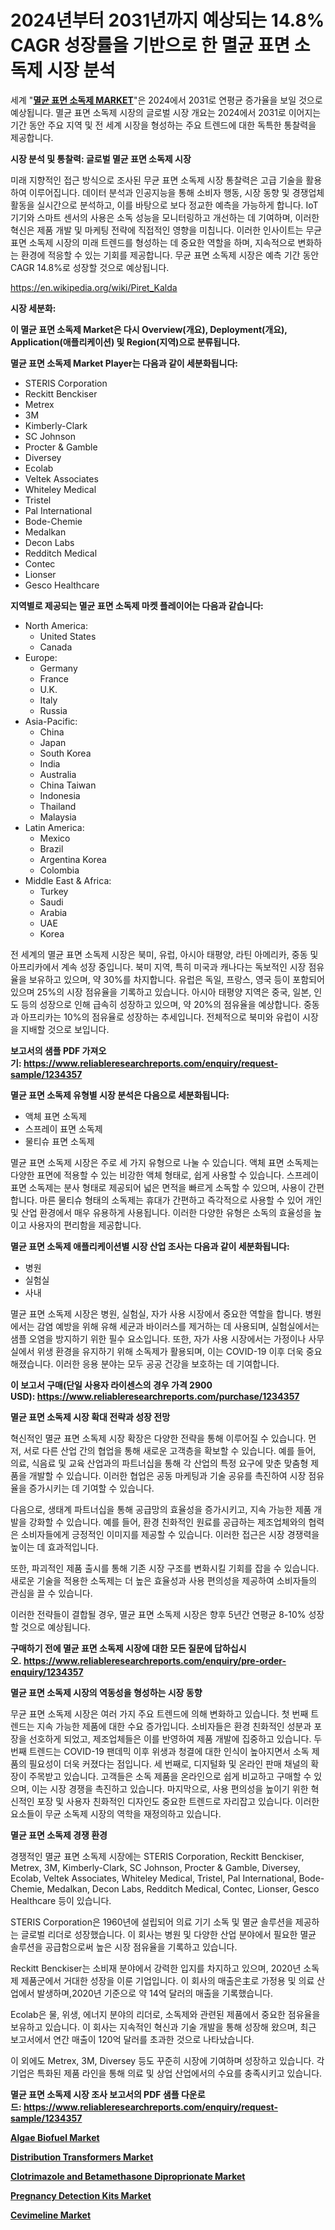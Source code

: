 <p><h1>2024년부터 2031년까지 예상되는 14.8% CAGR 성장률을 기반으로 한 멸균 표면 소독제 시장 분석</h1></p><p>세계 "<strong><a href="https://www.reliableresearchreports.com/sterile-surface-disinfectant-r1234357?utm_campaign=105&utm_medium=8&utm_source=Github&utm_content=ia&utm_term=21112024&utm_id=sterile-surface-disinfectant">멸균 표면 소독제 MARKET</a></strong>"은 2024에서 2031로 연평균 증가율을 보일 것으로 예상됩니다. 멸균 표면 소독제 시장의 글로벌 시장 개요는 2024에서 2031로 이어지는 기간 동안 주요 지역 및 전 세계 시장을 형성하는 주요 트렌드에 대한 독특한 통찰력을 제공합니다.</p>
<p><strong>시장 분석 및 통찰력: 글로벌 멸균 표면 소독제 시장</strong></p>
<p><p>미래 지향적인 접근 방식으로 조사된 무균 표면 소독제 시장 통찰력은 고급 기술을 활용하여 이루어집니다. 데이터 분석과 인공지능을 통해 소비자 행동, 시장 동향 및 경쟁업체 활동을 실시간으로 분석하고, 이를 바탕으로 보다 정교한 예측을 가능하게 합니다. IoT 기기와 스마트 센서의 사용은 소독 성능을 모니터링하고 개선하는 데 기여하며, 이러한 혁신은 제품 개발 및 마케팅 전략에 직접적인 영향을 미칩니다. 이러한 인사이트는 무균 표면 소독제 시장의 미래 트렌드를 형성하는 데 중요한 역할을 하며, 지속적으로 변화하는 환경에 적응할 수 있는 기회를 제공합니다. 무균 표면 소독제 시장은 예측 기간 동안 CAGR 14.8%로 성장할 것으로 예상됩니다.</p></p>
<p><a href="%7CAUTHORITHY_DOMAIN_URL%7C?utm_campaign=105&utm_medium=8&utm_source=Github&utm_content=ia&utm_term=21112024&utm_id=sterile-surface-disinfectant">https://en.wikipedia.org/wiki/Piret_Kalda</a></p>
<p><strong>시장 세분화:</strong></p>
<p><strong>이 멸균 표면 소독제 Market은 다시 Overview(개요), Deployment(개요), Application(애플리케이션) 및 Region(지역)으로 분류됩니다.</strong></p>
<p><strong>멸균 표면 소독제 Market Player는 다음과 같이 세분화됩니다:</strong></p>
<p><ul><li>STERIS Corporation</li><li>Reckitt Benckiser</li><li>Metrex</li><li>3M</li><li>Kimberly-Clark</li><li>SC Johnson</li><li>Procter & Gamble</li><li>Diversey</li><li>Ecolab</li><li>Veltek Associates</li><li>Whiteley Medical</li><li>Tristel</li><li>Pal International</li><li>Bode-Chemie</li><li>Medalkan</li><li>Decon Labs</li><li>Redditch Medical</li><li>Contec</li><li>Lionser</li><li>Gesco Healthcare</li></ul></p>
<p><strong>지역별로 제공되는 멸균 표면 소독제 마켓 플레이어는 다음과 같습니다:</strong></p>
<p><ul>
    <li>
        North America:
        <ul>
            <li>United States</li>
            <li>Canada</li>
        </ul>
    </li>
    <li>
        Europe:
        <ul>
            <li>Germany</li>
            <li>France</li>
            <li>U.K.</li>
            <li>Italy</li>
            <li>Russia</li>
        </ul>
    </li>
    <li>
        Asia-Pacific:
        <ul>
            <li>China</li>
            <li>Japan</li>
            <li>South Korea</li>
            <li>India</li>
            <li>Australia</li>
            <li>China Taiwan</li>
            <li>Indonesia</li>
            <li>Thailand</li>
            <li>Malaysia</li>
        </ul>
    </li>
    <li>
        Latin America:
        <ul>
            <li>Mexico</li>
            <li>Brazil</li>
            <li>Argentina Korea</li>
            <li>Colombia</li>
        </ul>
    </li>
    <li>
        Middle East & Africa:
        <ul>
            <li>Turkey</li>
            <li>Saudi</li>
            <li>Arabia</li>
            <li>UAE</li>
            <li>Korea</li>
        </ul>
    </li>
    </ul></p>
<p><p>전 세계의 멸균 표면 소독제 시장은 북미, 유럽, 아시아 태평양, 라틴 아메리카, 중동 및 아프리카에서 계속 성장 중입니다. 북미 지역, 특히 미국과 캐나다는 독보적인 시장 점유율을 보유하고 있으며, 약 30%를 차지합니다. 유럽은 독일, 프랑스, 영국 등이 포함되어 있으며 25%의 시장 점유율을 기록하고 있습니다. 아시아 태평양 지역은 중국, 일본, 인도 등의 성장으로 인해 급속히 성장하고 있으며, 약 20%의 점유율을 예상합니다. 중동과 아프리카는 10%의 점유율로 성장하는 추세입니다. 전체적으로 북미와 유럽이 시장을 지배할 것으로 보입니다.</p></p>
<p><strong>보고서의 샘플 PDF 가져오기:&nbsp;<a href="https://www.reliableresearchreports.com/enquiry/request-sample/1234357?utm_campaign=105&utm_medium=8&utm_source=Github&utm_content=ia&utm_term=21112024&utm_id=sterile-surface-disinfectant">https://www.reliableresearchreports.com/enquiry/request-sample/1234357</a></strong></p>
<p><strong>멸균 표면 소독제 유형별 시장 분석은 다음으로 세분화됩니다:</strong></p>
<p><ul><li>액체 표면 소독제</li><li>스프레이 표면 소독제</li><li>물티슈 표면 소독제</li></ul></p>
<p><p>멸균 표면 소독제 시장은 주로 세 가지 유형으로 나눌 수 있습니다. 액체 표면 소독제는 다양한 표면에 적용할 수 있는 비강한 액체 형태로, 쉽게 사용할 수 있습니다. 스프레이 표면 소독제는 분사 형태로 제공되어 넓은 면적을 빠르게 소독할 수 있으며, 사용이 간편합니다. 마른 물티슈 형태의 소독제는 휴대가 간편하고 즉각적으로 사용할 수 있어 개인 및 산업 환경에서 매우 유용하게 사용됩니다. 이러한 다양한 유형은 소독의 효율성을 높이고 사용자의 편리함을 제공합니다.</p></p>
<p><strong>멸균 표면 소독제 애플리케이션별 시장 산업 조사는 다음과 같이 세분화됩니다:</strong></p>
<p><ul><li>병원</li><li>실험실</li><li>사내</li></ul></p>
<p><p>멸균 표면 소독제 시장은 병원, 실험실, 자가 사용 시장에서 중요한 역할을 합니다. 병원에서는 감염 예방을 위해 유해 세균과 바이러스를 제거하는 데 사용되며, 실험실에서는 샘플 오염을 방지하기 위한 필수 요소입니다. 또한, 자가 사용 시장에서는 가정이나 사무실에서 위생 환경을 유지하기 위해 소독제가 활용되며, 이는 COVID-19 이후 더욱 중요해졌습니다. 이러한 응용 분야는 모두 공공 건강을 보호하는 데 기여합니다.</p></p>
<p><strong>이 보고서 구매(단일 사용자 라이센스의 경우 가격 2900 USD):&nbsp;<a href="https://www.reliableresearchreports.com/purchase/1234357?utm_campaign=105&utm_medium=8&utm_source=Github&utm_content=ia&utm_term=21112024&utm_id=sterile-surface-disinfectant">https://www.reliableresearchreports.com/purchase/1234357</a></strong></p>
<p><strong>멸균 표면 소독제 시장 확대 전략과 성장 전망</strong></p>
<p><p>혁신적인 멸균 표면 소독제 시장 확장은 다양한 전략을 통해 이루어질 수 있습니다. 먼저, 서로 다른 산업 간의 협업을 통해 새로운 고객층을 확보할 수 있습니다. 예를 들어, 의료, 식음료 및 교육 산업과의 파트너십을 통해 각 산업의 특정 요구에 맞춘 맞춤형 제품을 개발할 수 있습니다. 이러한 협업은 공동 마케팅과 기술 공유를 촉진하여 시장 점유율을 증가시키는 데 기여할 수 있습니다.</p><p>다음으로, 생태계 파트너십을 통해 공급망의 효율성을 증가시키고, 지속 가능한 제품 개발을 강화할 수 있습니다. 예를 들어, 환경 친화적인 원료를 공급하는 제조업체와의 협력은 소비자들에게 긍정적인 이미지를 제공할 수 있습니다. 이러한 접근은 시장 경쟁력을 높이는 데 효과적입니다.</p><p>또한, 파괴적인 제품 출시를 통해 기존 시장 구조를 변화시킬 기회를 잡을 수 있습니다. 새로운 기술을 적용한 소독제는 더 높은 효율성과 사용 편의성을 제공하여 소비자들의 관심을 끌 수 있습니다.</p><p>이러한 전략들이 결합될 경우, 멸균 표면 소독제 시장은 향후 5년간 연평균 8-10% 성장할 것으로 예상됩니다.</p></p>
<p><strong>구매하기 전에 멸균 표면 소독제 시장에 대한 모든 질문에 답하십시오.&nbsp;<a href="https://www.reliableresearchreports.com/enquiry/pre-order-enquiry/1234357?utm_campaign=105&utm_medium=8&utm_source=Github&utm_content=ia&utm_term=21112024&utm_id=sterile-surface-disinfectant">https://www.reliableresearchreports.com/enquiry/pre-order-enquiry/1234357</a></strong><strong></strong></p>
<p><strong>멸균 표면 소독제 시장의 역동성을 형성하는 시장 동향</strong></p>
<p><p>무균 표면 소독제 시장은 여러 가지 주요 트렌드에 의해 변화하고 있습니다. 첫 번째 트렌드는 지속 가능한 제품에 대한 수요 증가입니다. 소비자들은 환경 친화적인 성분과 포장을 선호하게 되었고, 제조업체들은 이를 반영하여 제품 개발에 집중하고 있습니다. 두 번째 트렌드는 COVID-19 팬데믹 이후 위생과 청결에 대한 인식이 높아지면서 소독 제품의 필요성이 더욱 커졌다는 점입니다. 세 번째로, 디지털화 및 온라인 판매 채널의 확장이 주목받고 있습니다. 고객들은 소독 제품을 온라인으로 쉽게 비교하고 구매할 수 있으며, 이는 시장 경쟁을 촉진하고 있습니다. 마지막으로, 사용 편의성을 높이기 위한 혁신적인 포장 및 사용자 친화적인 디자인도 중요한 트렌드로 자리잡고 있습니다. 이러한 요소들이 무균 소독제 시장의 역학을 재정의하고 있습니다.</p></p>
<p><strong>멸균 표면 소독제 경쟁 환경</strong></p>
<p><p>경쟁적인 멸균 표면 소독제 시장에는 STERIS Corporation, Reckitt Benckiser, Metrex, 3M, Kimberly-Clark, SC Johnson, Procter & Gamble, Diversey, Ecolab, Veltek Associates, Whiteley Medical, Tristel, Pal International, Bode-Chemie, Medalkan, Decon Labs, Redditch Medical, Contec, Lionser, Gesco Healthcare 등이 있습니다. </p><p>STERIS Corporation은 1960년에 설립되어 의료 기기 소독 및 멸균 솔루션을 제공하는 글로벌 리더로 성장했습니다. 이 회사는 병원 및 다양한 산업 분야에서 필요한 멸균 솔루션을 공급함으로써 높은 시장 점유율을 기록하고 있습니다. </p><p>Reckitt Benckiser는 소비재 분야에서 강력한 입지를 차지하고 있으며, 2020년 소독제 제품군에서 거대한 성장을 이룬 기업입니다. 이 회사의 매출은主로 가정용 및 의료 산업에서 발생하며,2020년 기준으로 약 14억 달러의 매출을 기록했습니다.</p><p>Ecolab은 물, 위생, 에너지 분야의 리더로, 소독제와 관련된 제품에서 중요한 점유율을 보유하고 있습니다. 이 회사는 지속적인 혁신과 기술 개발을 통해 성장해 왔으며, 최근 보고서에서 연간 매출이 120억 달러를 초과한 것으로 나타났습니다. </p><p>이 외에도 Metrex, 3M, Diversey 등도 꾸준히 시장에 기여하며 성장하고 있습니다. 각 기업은 특화된 제품 라인을 통해 의료 및 상업 산업에서의 수요를 충족시키고 있습니다.</p></p>
<p><strong>멸균 표면 소독제 시장 조사 보고서의 PDF 샘플 다운로드:&nbsp;<a href="https://www.reliableresearchreports.com/enquiry/request-sample/1234357?utm_campaign=105&utm_medium=8&utm_source=Github&utm_content=ia&utm_term=21112024&utm_id=sterile-surface-disinfectant">https://www.reliableresearchreports.com/enquiry/request-sample/1234357</a></strong></p>
<p><strong><p><a href="https://github.com/sofayahoo2023/Market-Research-Report-List-6/blob/main/algae-biofuel-market.md?utm_campaign=105&utm_medium=8&utm_source=Github&utm_content=ia&utm_term=21112024&utm_id=sterile-surface-disinfectant">Algae Biofuel Market</a></p><p><a href="https://github.com/joannesouthgate/Market-Research-Report-List-5/blob/main/distribution-transformers-market.md?utm_campaign=105&utm_medium=8&utm_source=Github&utm_content=ia&utm_term=21112024&utm_id=sterile-surface-disinfectant">Distribution Transformers Market</a></p><p><a href="https://issuu.com/reportprime-2/docs/clotrimazole-and-betamethasone-dipr_650209a5b557ea?utm_campaign=105&utm_medium=8&utm_source=Github&utm_content=ia&utm_term=21112024&utm_id=sterile-surface-disinfectant">Clotrimazole and Betamethasone Diproprionate Market</a></p><p><a href="https://www.linkedin.com/pulse/pregnancy-detection-kits-market-trends-2024-2031-detailed-juqpe?utm_campaign=105&utm_medium=8&utm_source=Github&utm_content=ia&utm_term=21112024&utm_id=sterile-surface-disinfectant">Pregnancy Detection Kits Market</a></p><p><a href="https://issuu.com/reportprime-2/docs/cevimeline-market-size-2030.pptx_e1e785aa7d4f31?utm_campaign=105&utm_medium=8&utm_source=Github&utm_content=ia&utm_term=21112024&utm_id=sterile-surface-disinfectant">Cevimeline Market</a></p></strong></p>